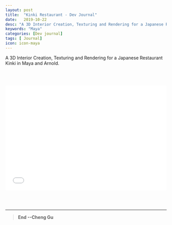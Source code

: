 ```yaml
---
layout: post
title:  "Kinki Restaurant - Dev Journal"
date:   2019-10-22
desc: "A 3D Interior Creation, Texturing and Rendering for a Japanese Restaurant Kinki in Maya and Arnold"
keywords: "Maya"
categories: [Dev journal]
tags: [ Journal]
icon: icon-maya
---
```


A 3D Interior Creation, Texturing and Rendering for a Japanese Restaurant Kinki in Maya and Arnold.

<br/><br/>

<div style='position:relative; padding-bottom:calc(56.25% + 44px)'><iframe src="//player.bilibili.com/player.html?aid=73121791&cid=125068377&page=1" frameborder='0' scrolling='no' width='100%' height='100%' style='position:absolute;top:0;left:0;' allowfullscreen></iframe></div> 


<br/><br/>

---
>**End --Cheng Gu**
